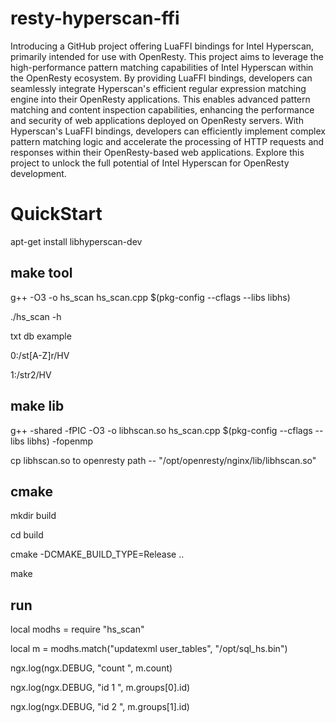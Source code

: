 # resty-hyperscan-ffi
Introducing a GitHub project offering LuaFFI bindings for Intel Hyperscan, primarily intended for use with OpenResty. This project aims to leverage the high-performance pattern matching capabilities of Intel Hyperscan within the OpenResty ecosystem. By providing LuaFFI bindings, developers can seamlessly integrate Hyperscan's efficient regular expression matching engine into their OpenResty applications. This enables advanced pattern matching and content inspection capabilities, enhancing the performance and security of web applications deployed on OpenResty servers. With Hyperscan's LuaFFI bindings, developers can efficiently implement complex pattern matching logic and accelerate the processing of HTTP requests and responses within their OpenResty-based web applications. Explore this project to unlock the full potential of Intel Hyperscan for OpenResty development.

# QuickStart

apt-get install libhyperscan-dev 

## make tool

g++ -O3 -o hs\_scan hs\_scan.cpp $(pkg-config --cflags --libs libhs)

./hs\_scan -h

txt db example 

0:/st[A-Z]r/HV

1:/str2/HV

## make lib 

g++ -shared -fPIC -O3 -o libhscan.so hs\_scan.cpp $(pkg-config --cflags --libs libhs) -fopenmp

cp libhscan.so to openresty path -- "/opt/openresty/nginx/lib/libhscan.so"

## cmake

mkdir build

cd build

cmake -DCMAKE\_BUILD\_TYPE=Release ..

make

## run

local modhs = require "hs\_scan"

local m = modhs.match("updatexml user\_tables", "/opt/sql\_hs.bin")

ngx.log(ngx.DEBUG, "count ", m.count)

ngx.log(ngx.DEBUG, "id 1 ", m.groups[0].id)

ngx.log(ngx.DEBUG, "id 2 ", m.groups[1].id)






